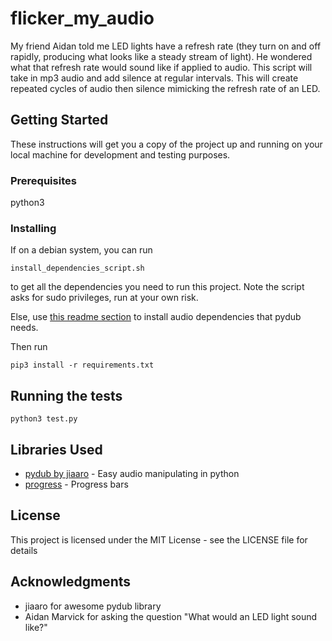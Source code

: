 # flicker_my_audio

My friend Aidan told me LED lights have a refresh rate (they turn on and off rapidly, producing what looks like a steady 
stream of light). He wondered what that refresh rate would sound like if applied to audio. This script will take in 
mp3 audio and add silence at regular intervals. This will create repeated cycles of audio then silence mimicking the 
refresh rate of an LED. 

## Getting Started

These instructions will get you a copy of the project up and running on your local machine for development and 
testing purposes.

### Prerequisites

python3


### Installing

If on a debian system, you can run

```
install_dependencies_script.sh
```
to get all the dependencies you need to run this project. Note the script asks for sudo privileges, run at your own 
risk. 

Else, use [this readme section](https://github.com/jiaaro/pydub#getting-ffmpeg-set-up) to install audio dependencies 
that 
pydub needs.

Then run

```
pip3 install -r requirements.txt
```


## Running the tests

``` python3 test.py ```


## Libraries Used

* [pydub by jiaaro](https://github.com/jiaaro/pydub) - Easy audio manipulating in python
* [progress](https://pypi.org/project/progress/) - Progress bars


## License

This project is licensed under the MIT License - see the LICENSE file for details

## Acknowledgments

* jiaaro for awesome pydub library
* Aidan Marvick for asking the question  "What would an LED light sound like?"
